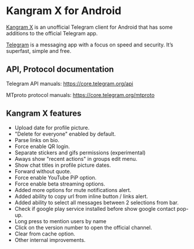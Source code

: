 # Kangram X for Android

[Kangram X](https://t.me/KangramX) is an unofficial Telegram client for Android that has some additions to the official Telegram app.

[Telegram](https://telegram.org) is a messaging app with a focus on speed and security. It’s superfast, simple and free.

## API, Protocol documentation

Telegram API manuals: https://core.telegram.org/api

MTproto protocol manuals: https://core.telegram.org/mtproto

## Kangram X features

- Upload date for profile picture.
- "Delete for everyone" enabled by default.
- Parse links on bio.
- Force enable QR login.
- Separate stickers and gifs permissions (experimental)
- Aways show "recent actions" in groups edit menu.
- Show chat titles in profile picture dates.
- Forward without quote.
- Force enable YouTube PiP option.
- Force enable beta streaming options.
- Added more options for mute notifications alert.
- Added ability to copy url from inline button / links alert.
- Added ability to select all messages between 2 selections from bar.
- Check if google play service installed before show google contact pop-up.
- Long press to mention users by name
- Click on the version number to open the official channel.
- Clear from cache option.
- Other internal improvements.
